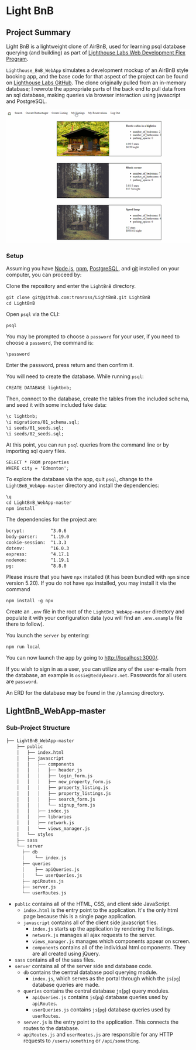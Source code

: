 # Light BnB

## Project Summary

Light BnB is a lightweight clone of AirBnB, used for learning psql database querying (and building) as part of [Lighthouse Labs Web Development Flex Program](https://www.lighthouselabs.ca/en/web-development-flex-program).


`Lighthouse_BnB_WebApp` simulates a development mockup of an AirBnB style booking app, and the base code for that aspect of the project can be found on [Lighthouse Labs GitHub](https://github.com/lighthouse-labs/LightBnB_WebApp). The clone originally pulled from an in-memory database; I rewrote the appropriate parts of the back end to pull data from an sql database, making queries via browser interaction using javascript and PostgreSQL.

<img src ="public_gif\LightBnB.gif" alt="LightBnB screenshot gif">

### Setup

Assuming you have [Node.js](https://nodejs.org/en/), [npm](https://www.npmjs.com/), [PostgreSQL](https://www.postgresql.org/), and [git](https://git-scm.com/) installed on your computer, you can proceed by:

Clone the repository and enter the `LightBnB` directory.
```
git clone git@github.com:tronross/LightBnB.git LightBnB
cd LightBnB
```

Open `psql` via the CLI:

```
psql
```
You may be prompted to choose a `password` for your user, if you need to choose a `password`, the command is:
```
\password
```
Enter the password, press return and then confirm it.

You will need to create the database. While running `psql`:
```
CREATE DATABASE lightbnb;
```
Then, connect to the database, create the tables from the included schema, and seed it with some included fake data:
```
\c lightbnb;
\i migrations/01_schema.sql;
\i seeds/01_seeds.sql;
\i seeds/02_seeds.sql;
```
At this point, you can run `psql` queries from the command line or by importing sql query files.
```
SELECT * FROM properties
WHERE city = 'Edmonton';
```
To explore the database via the app, quit `psql`, change to the `LightBnB_WebApp-master` directory and install the dependencies:
```
\q
cd LightBnB_WebApp-master
npm install
```

The dependencies for the project are:
```
bcrypt:          ^3.0.6
body-parser:     ^1.19.0
cookie-session:  ^1.3.3
dotenv:          ^16.0.3
express:         ^4.17.1
nodemon:         ^1.19.1
pg:              ^8.8.0
```

Please insure that you have `npx` installed (it has been bundled with `npm` since version 5.20). If you do not have `npx` installed, you may install it via the command

```
npm install -g npx
```
Create an `.env` file in the root of the `LightBnB_WebApp-master` directory and populate it with your configuration data (you will find an `.env.example` file there to follow).

You launch the `server` by entering:

```
npm run local
```
You can now launch the app by going to [http://localhost:3000/](http://localhost:3000/).

If you wish to sign in as a user, you can utilize any of the user e-mails from the database, an example is `ossie@teddybearz.net`. Passwords for all users are `password`.

An ERD for the database may be found in the `/planning` directory.

## LightBnB_WebApp-master

### Sub-Project Structure

```
├── LightBnB_WebApp-master
    ├── public
    │   ├── index.html
    │   ├── javascript
    │   │   ├── components 
    │   │   │   ├── header.js
    │   │   │   ├── login_form.js
    │   │   │   ├── new_property_form.js
    │   │   │   ├── property_listing.js
    │   │   │   ├── property_listings.js
    │   │   │   ├── search_form.js
    │   │   │   └── signup_form.js
    │   │   ├── index.js
    │   │   ├── libraries
    │   │   ├── network.js
    │   │   └── views_manager.js
    │   └── styles
    ├── sass
    └── server
      ├── db
      │    └── index.js
      ├── queries
      │    ├── apiQueries.js
      │    └── userQueries.js
      ├── apiRoutes.js
      ├── server.js
      └── userRoutes.js
```

* `public` contains all of the HTML, CSS, and client side JavaScript. 
  * `index.html` is the entry point to the application. It's the only html page because this is a single page application.
  * `javascript` contains all of the client side javascript files.
    * `index.js` starts up the application by rendering the listings.
    * `network.js` manages all ajax requests to the server.
    * `views_manager.js` manages which components appear on screen.
    * `components` contains all of the individual html components. They are all created using jQuery.
* `sass` contains all of the sass files. 
* `server` contains all of the server side and database code.
  * `db` contains the central database pool querying module.
    * `index.js`, which serves as the portal through which the `js`(`pg`) database queries are made.
   * `queries` contains the central database `js`(`pg`) query modules.
     * `apiQueries.js` contains `js`(`pg`) database queries used by `apiRoutes`.
     * `userQueries.js` contains `js`(`pg`) database queries used by `userRoutes`.
  * `server.js` is the entry point to the application. This connects the routes to the database.
  * `apiRoutes.js` and `userRoutes.js` are responsible for any HTTP requests to `/users/something` or `/api/something`. 
